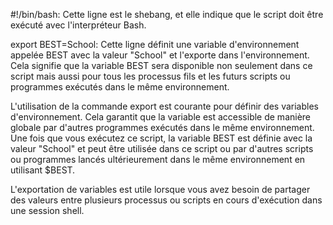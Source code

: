 #!/bin/bash: Cette ligne est le shebang, et elle indique que le script doit être exécuté avec l'interpréteur Bash.

export BEST=School: Cette ligne définit une variable d'environnement appelée BEST avec la valeur "School" et l'exporte dans l'environnement. Cela signifie que la variable BEST sera disponible non seulement dans ce script mais aussi pour tous les processus fils et les futurs scripts ou programmes exécutés dans le même environnement.

L'utilisation de la commande export est courante pour définir des variables d'environnement. Cela garantit que la variable est accessible de manière globale par d'autres programmes exécutés dans le même environnement. Une fois que vous exécutez ce script, la variable BEST est définie avec la valeur "School" et peut être utilisée dans ce script ou par d'autres scripts ou programmes lancés ultérieurement dans le même environnement en utilisant $BEST.

L'exportation de variables est utile lorsque vous avez besoin de partager des valeurs entre plusieurs processus ou scripts en cours d'exécution dans une session shell.
